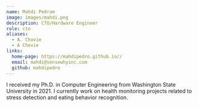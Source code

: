 ```yaml
---
name: Mahdi Pedram
image: images/mahdi.png
description: CTO/Hardware Engineer
role: cto
aliases:
  - A. Chovie
  - A Chovie
links:
  home-page: https://mahdipedro.github.io//
  email: mahdi@sensewhyinc.com
  github: mahdipedro
---
```

I received my Ph.D. in Computer Engineering from Washington State University in 2021. I currently work on health monitoring projects related to stress detection and eating behavior recognition.
